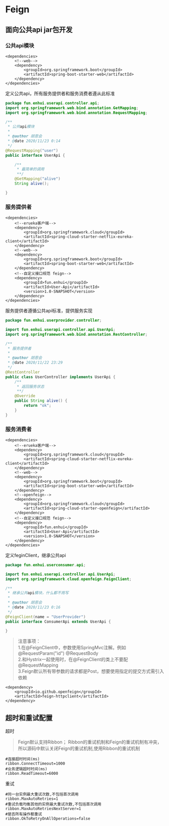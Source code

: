 # Feign

## 面向公共api jar包开发
### 公共api模块
```
<dependencies>
    <!--web-->
    <dependency>
        <groupId>org.springframework.boot</groupId>
        <artifactId>spring-boot-starter-web</artifactId>
    </dependency>
</dependencies>
```
定义公共api，所有服务提供者和服务消费者遵从此标准   
```java
package fun.enhui.userapi.controller.api;
import org.springframework.web.bind.annotation.GetMapping;
import org.springframework.web.bind.annotation.RequestMapping;

/**
 * 公共api模块
 *
 * @author 胡恩会
 * @date 2020/11/23 0:14
 */
@RequestMapping("user")
public interface UserApi {

    /**
     * 最简单的调用
     **/
    @GetMapping("alive")
    String alive();

}
```

### 服务提供者
```
<dependencies>
    <!--erueka客户端-->
    <dependency>
        <groupId>org.springframework.cloud</groupId>
        <artifactId>spring-cloud-starter-netflix-eureka-client</artifactId>
    </dependency>
    <!--web-->
    <dependency>
        <groupId>org.springframework.boot</groupId>
        <artifactId>spring-boot-starter-web</artifactId>
    </dependency>
    <!--自定义接口规范 feign-->
    <dependency>
        <groupId>fun.enhui</groupId>
        <artifactId>User-Api</artifactId>
        <version>1.0-SNAPSHOT</version>
    </dependency>
</dependencies>
```
服务提供者遵循公共api标准，提供服务实现
```java
package fun.enhui.userprovider.controller;

import fun.enhui.userapi.controller.api.UserApi;
import org.springframework.web.bind.annotation.RestController;

/**
 * 服务提供者
 *
 * @author 胡恩会
 * @date 2020/11/22 23:29
 */
@RestController
public class UserController implements UserApi {
    /**
     * 返回服务状态
     **/
    @Override
    public String alive() {
        return "ok";
    }
}

```
### 服务消费者
```
<dependencies>
    <!--erueka客户端-->
    <dependency>
        <groupId>org.springframework.cloud</groupId>
        <artifactId>spring-cloud-starter-netflix-eureka-client</artifactId>
    </dependency>
    <!--web-->
    <dependency>
        <groupId>org.springframework.boot</groupId>
        <artifactId>spring-boot-starter-web</artifactId>
    </dependency>
    <!--openfeign-->
    <dependency>
        <groupId>org.springframework.cloud</groupId>
        <artifactId>spring-cloud-starter-openfeign</artifactId>
    </dependency>
    <!--自定义接口规范 feign-->
    <dependency>
        <groupId>fun.enhui</groupId>
        <artifactId>User-Api</artifactId>
        <version>1.0-SNAPSHOT</version>
    </dependency>
</dependencies>
```
定义feginClient，继承公共api
```java
package fun.enhui.userconsumer.api;

import fun.enhui.userapi.controller.api.UserApi;
import org.springframework.cloud.openfeign.FeignClient;

/**
 * 继承公共api模块，什么都不用写
 *
 * @author 胡恩会
 * @date 2020/11/23 0:16
 */
@FeignClient(name = "UserProvider")
public interface ConsumerApi extends UserApi {

}
```

> 注意事项：    
> 1.在@FeignClient中，参数使用SpringMvc注解。例如@RequestParam("id")  @RequestBody   
> 2.和Hystrix一起使用时，在@FeignClient的类上不要配@RequestMapping    
> 3.Feign默认所有带参数的请求都是Post，想要使用指定的提交方式需引入依赖   
```
<dependency>
    <groupId>io.github.openfeign</groupId>
    <artifactId>feign-httpclient</artifactId>
</dependency>
```

## 超时和重试配置
超时   
>Feign默认支持Ribbon；
>Ribbon的重试机制和Feign的重试机制有冲突，
>所以源码中默认关闭Feign的重试机制,使用Ribbon的重试机制
```
#连接超时时间(ms)
ribbon.ConnectTimeout=1000
#业务逻辑超时时间(ms)
ribbon.ReadTimeout=6000
```
重试   

```
#同一台实例最大重试次数,不包括首次调用
ribbon.MaxAutoRetries=1
#重试负载均衡其他的实例最大重试次数,不包括首次调用
ribbon.MaxAutoRetriesNextServer=1
#是否所有操作都重试
ribbon.OkToRetryOnAllOperations=false
```
